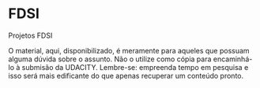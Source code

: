 # FDSI
Projetos FDSI

O material, aqui, disponibilizado, é meramente para aqueles que possuam alguma dúvida sobre o assunto. Não o utilize como cópia para encaminhá-lo à submisão da UDACITY. Lembre-se: empreenda tempo em pesquisa e isso será mais edificante do que apenas recuperar um conteúdo pronto.
